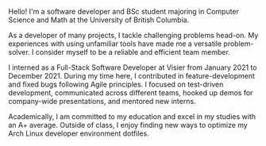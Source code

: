 Hello! I'm a software developer and BSc student majoring in Computer Science and Math at the University of British Columbia.

As a developer of many projects, I tackle challenging problems head-on.
My experiences with using unfamiliar tools have made me a versatile problem-solver. I consider myself to be a reliable and efficient team member.

I interned as a Full-Stack Software Developer at Visier from January 2021 to December 2021.
During my time here, I contributed in feature-development and fixed bugs following Agile principles.
I focused on test-driven development, communicated across different teams, hooked up demos for company-wide presentations, and mentored new interns.

Academically, I am committed to my education and excel in my studies with an A+ average.
Outside of class, I enjoy finding new ways to optimize my Arch Linux developer environment dotfiles.
